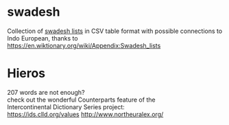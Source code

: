 # swadesh
 Collection of [swadesh lists](https://en.wikipedia.org/wiki/Swadesh_list) in CSV table format with possible connections to Indo European, thanks to https://en.wiktionary.org/wiki/Appendix:Swadesh_lists 

# Hieros
[](Hieroshttps://github.com/pannous/hieros/wiki/x)

207 words are not enough?  
check out the wonderful Counterparts feature of the  
Intercontinental Dictionary Series project:  
https://ids.clld.org/values
http://www.northeuralex.org/
